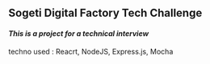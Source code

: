 ## Sogeti Digital Factory Tech Challenge

#### _This is a project for a technical interview_


techno used : Reacrt, NodeJS, Express.js, Mocha